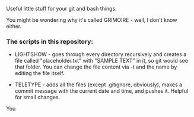 Useful little stuff for your git and bash things.

You might be wondering why it's called GRIMOIRE - well, I don't know either.

### The scripts in this repository:
* LIGHTSHOW - goes through every directory recursively and creates a file called "placeholder.txt" with "SAMPLE TEXT" in it, so git would see that folder. You can change the file content via -t and the name by editing the file itself.

* TELETYPE - adds all the files (except .gitignore, obviously), makes a commit message with the current date and time, and pushes it. Helpful for small changes.

You 
